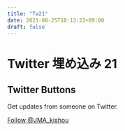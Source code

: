 ```yaml
---
title: "Tw21"
date: 2021-08-25T10:13:23+09:00
draft: false
---
```


# Twitter 埋め込み 21

## Twitter Buttons
Get updates from someone on Twitter.

<a href="https://twitter.com/JMA_kishou?ref_src=twsrc%5Etfw" class="twitter-follow-button" data-size="large" data-show-screen-name="false" data-lang="ja" data-dnt="true" data-show-count="false">Follow @JMA_kishou</a><script async src="https://platform.twitter.com/widgets.js" charset="utf-8"></script>
